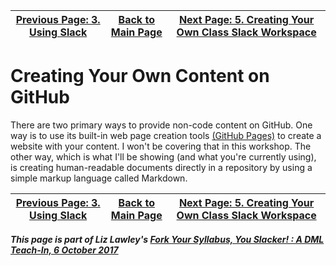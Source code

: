 | [Previous Page: 3. Using Slack](usingSlack.md) | [Back to Main Page](README.md) | [Next Page: 5. Creating Your Own Class Slack Workspace](creatingSlack.md) |
|--------------------------------|-----------------------------|------------------------|

# Creating Your Own Content on GitHub

There are two primary ways to provide non-code content on GitHub. One way is to use its built-in web page creation tools [(GitHub Pages)](https://pages.github.com/) to create a website with your content. I won't be covering that in this workshop. The other way, which is what I'll be showing (and what you're currently using), is creating human-readable documents directly in a repository by using a simple markup language called Markdown.

| [Previous Page: 3. Using Slack](usingSlack.md) | [Back to Main Page](README.md) | [Next Page: 5. Creating Your Own Class Slack Workspace](creatingSlack.md) |
|--------------------------------|-----------------------------|------------------------|

***This page is part of Liz Lawley's [Fork Your Syllabus, You Slacker! : A DML Teach-In, 6 October 2017](https://dml2017.sched.com/event/0f03a40b042cc1a6f4e73a78a62d0305)***


